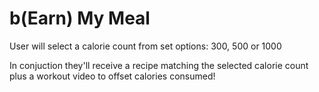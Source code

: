 # b(Earn) My Meal
User will select a calorie count from set options: 300, 500 or 1000

In conjuction they'll receive a recipe matching the selected calorie count plus a workout video to offset calories consumed!
